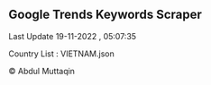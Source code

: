 

## Google Trends Keywords Scraper 
 
Last Update 19-11-2022 , 05:07:35

Country List :
VIETNAM.json



© Abdul Muttaqin 
